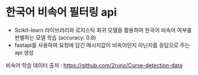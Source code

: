 # 한국어 비속어 필터링 api
* Scikit-learn 라이브러리와 로지스틱 회귀 모델을 활용하여 한국어 비속어 여부를 판별하는 모델 학습 (accuracy: 0.8)
* fastapi를 사용하여 요청에 담긴 메시지값이 비속어인지 아닌지를 응답으로 주는 api 생성

비속어 학습 데이터 출처 : https://github.com/2runo/Curse-detection-data
